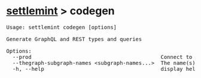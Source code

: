 # [settlemint](../settlemint.md) > codegen

<pre>Usage: settlemint codegen [options]

Generate GraphQL and REST types and queries

Options:
  --prod                                         Connect to your production environment
  --thegraph-subgraph-names &lt;subgraph-names...&gt;  The name(s) of the TheGraph subgraph(s) to generate (skip if you want to generate all)
  -h, --help                                     display help for command
</pre>

